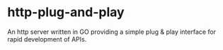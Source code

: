 # http-plug-and-play
An http server written in GO providing a simple plug &amp; play interface for rapid development of APIs.
